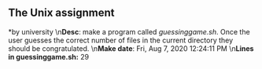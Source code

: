 ## The Unix assignment
*by university
\n**Desc**: make a program called *guessinggame.sh*. Once the user guesses the correct number of files in the current directory they should be congratulated.
\n**Make date**: Fri, Aug  7, 2020 12:24:11 PM
\n**Lines in guessinggame.sh:** 29
